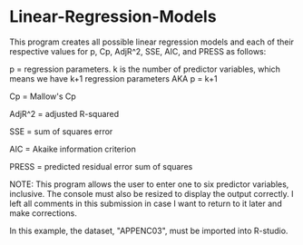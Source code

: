 # Linear-Regression-Models

This program creates all possible linear regression models and each of their respective values for p, Cp, AdjR^2, SSE, AIC, and PRESS as follows:

p = regression parameters. k is the number of predictor variables, which means we have k+1 regression parameters AKA p = k+1

Cp = Mallow's Cp

AdjR^2 = adjusted R-squared

SSE = sum of squares error

AIC = Akaike information criterion

PRESS =  predicted residual error sum of squares

NOTE: This program allows the user to enter one to six predictor variables, inclusive. The console must also be resized to display the output correctly.  I left all comments in this submission in case I want to return to it later and make corrections.

In this example, the dataset, "APPENC03", must be imported into R-studio. 
